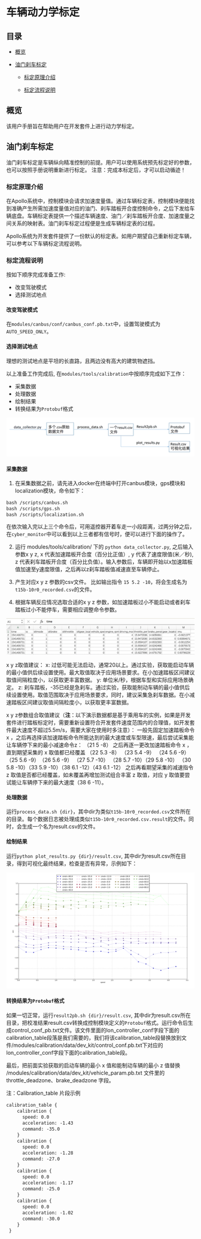 车辆动力学标定
===================

## 目录
      
 - [概览](#概览)
	     
 - [油门刹车标定](#油门刹车标定)
    - [标定原理介绍](#标定原理介绍)
	 
    - [标定流程说明](#标定流程说明)

## 概览

该用户手册旨在帮助用户在开发套件上进行动力学标定。

## 油门刹车标定

油门刹车标定是车辆纵向精准控制的前提。用户可以使用系统预先标定好的参数，也可以按照手册说明重新进行标定。
注意：完成本标定后，才可以启动循迹！

### 标定原理介绍
在Apollo系统中，控制模块会请求加速度量值。通过车辆标定表，控制模块便能找到准确产生所需加速度量值对应的油门、刹车踏板开合度控制命令，之后下发给车辆底盘。车辆标定表提供一个描述车辆速度、油门／刹车踏板开合度、加速度量之间关系的映射表。油门刹车标定过程便是生成车辆标定表的过程。

Apollo系统为开发套件提供了一份默认的标定表。如用户期望自己重新标定车辆，可以参考以下车辆标定流程说明。

### 标定流程说明

按如下顺序完成准备工作:

- 改变驾驶模式
- 选择测试地点

#### 改变驾驶模式
  在`modules/canbus/conf/canbus_conf.pb.txt`中，设置驾驶模式为 `AUTO_SPEED_ONLY`。

#### 选择测试地点
  理想的测试地点是平坦的长直路，且两边没有高大的建筑物遮挡。

以上准备工作完成后, 在`modules/tools/calibration`中按顺序完成如下工作：

- 采集数据
- 处理数据
- 绘制结果
- 转换结果为`Protobuf`格式


![标定流程](../images/calibration_process_map.png)


#### 采集数据

1. 在采集数据之前，请先进入docker在终端中打开canbus模块，gps模块和localization模块，命令如下：
```
bash /scripts/canbus.sh
bash /scripts/gps.sh
bash /scripts/localization.sh
```
在依次输入完以上三个命令后，可用遥控器开着车走一小段距离，过两分钟之后，在`cyber_monitor`中可以看到以上三者都有信号时，便可以进行下面的操作了。

2. 运行 modules/tools/calibration/  下的 `python data_collector.py`, 之后输入参数x y z, x 代表加速踏板开合度（百分比正值）, y 代表了速度限值(米／秒), z 代表刹车踏板开合度（百分比负值）。输入参数后，车辆即开始以x加速踏板值加速至y速度限值，之后再以z刹车踏板值减速直至车辆停止。 

3. 产生对应x y z 参数的csv文件。 比如输出指令 `15 5.2 -10`，将会生成名为`t15b-10r0_recorded.csv`的文件。 

4. 根据车辆反应情况选取合适的x y z 参数，如加速踏板过小不能启动或者刹车踏板过小不能停车，需要相应调整命令参数。

![CSV文件样例图](../images/calibration_excel.png)

x y z取值建议： 
x: 过低可能无法启动，通常20以上。通过实验，获取能启动车辆的最小值供后续设置使用。最大取值取决于应用场景要求。在小加速踏板区间建议取值间隔粒度小，以获取更丰富数据。 
y: 单位米/秒，根据车型和实际应用场景确定​。 
z: 刹车踏板，-35已经是急刹车。通过实验，获取能制动车辆的最小值供后续设置使用。取值范围取决于应用场景要求，同时，建议采集急刹车数据。在小减速踏板区间建议取值间隔粒度小，以获取更丰富数据。 

x y z参数组合取值建议（**注**：以下演示数据都是基于乘用车的实例，如果是开发套件进行踏板标定时，需要重新设置符合开发套件速度范围内的合理值，如开发套件最大速度不超过5.5m/s，需要大家在使用时多注意）：
一般先固定加速踏板命令 x ，之后再选择该加速踏板命令所能达到的最大速度或车型限速，最后尝试采集能让车辆停下来的最小减速命令z： 
（21 5 -8）
之后再逐一更改加速踏板命令 x ，直到期望采集的 x 取值都已经覆盖​ 
（22 5.3 -8） （23 5.4 -9） （24 5.6 -9）（25 5.6 -9）​ 
（26 5.6 -9） （27 5.7 -10） （28 5.7 -10）（29 5.8 -10） 
（30 5.8 -10）（33 5.9 -10）（38 6.1 -12）（43 6.1 -12）
之后再看期望采集的减速指令 z 取值是否都已经覆盖，如未覆盖再增加测试组合丰富 z 取值，对应 y 取值要尝试能让车辆停下来的最大速度（38 6 -11）。

#### 处理数据
运行`process_data.sh {dir}`，其中dir为类似`t15b-10r0_recorded.csv`文件所在的目录。每个数据日志被处理成类似`t15b-10r0_recorded.csv.result`的文件。同时，会生成一个名为result.csv的文件。

#### 绘制结果
运行`python plot_results.py {dir}/result.csv`, 其中dir为result.csv所在目录，得到可视化最终结果，检查是否有异常，示例如下：

![标定可视化示例](../images/calibration_plot.png)

#### 转换结果为`Protobuf`格式
如果一切正常，运行`result2pb.sh {dir}/result.csv`, 其中dir为result.csv所在目录，把校准结果result.csv转换成控制模块定义的`Protobuf`格式。运行命令后生成control_conf_pb.txt文件。该文件里面的lon_controller_conf字段下面的calibration_table段落是我们需要的，我们将该calibration_table段替换放到文件/modules/calibration/data/dev_kit/control_conf.pb.txt下对应的lon_controller_conf字段下面的calibration_table段。

最后，把前面实验获取的启动车辆的最小 x 值和能制动车辆的最小 z 值替换 /modules/calibration/data/dev_kit/vehicle_param.pb.txt 文件里的throttle_deadzone、brake_deadzone 字段。

注：Calibration_table 片段示例

    calibration_table {
	    calibration {
	      speed: 0.0
	      acceleration: -1.43
	      command: -35.0
	    }
	    calibration {
	      speed: 0.0
	      acceleration: -1.28
	      command: -27.0
	    }
	    calibration {
	      speed: 0.0
	      acceleration: -1.17
	      command: -25.0
	    }
	    calibration {
	      speed: 0.0
	      acceleration: -1.02
	      command: -30.0
	    }
	 }

